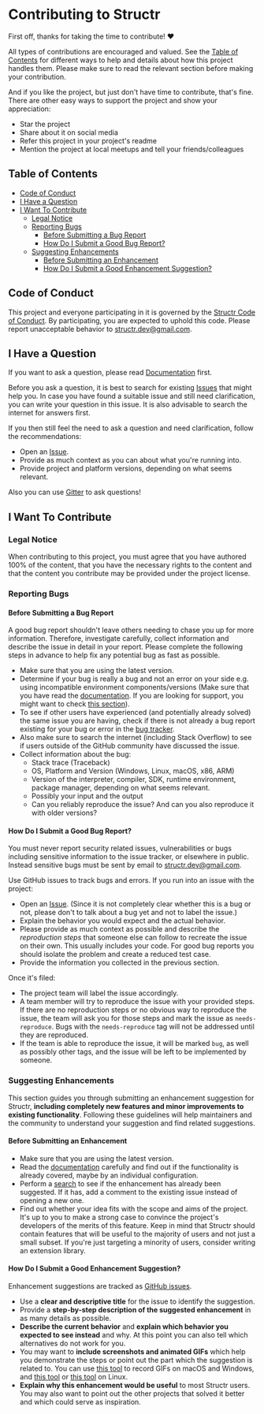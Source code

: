# Contributing to Structr

First off, thanks for taking the time to contribute! ❤️

All types of contributions are encouraged and valued. See the [Table of Contents](#table-of-contents) for different ways to help and details about how this project handles them. Please make sure to read the relevant section before making your contribution.

And if you like the project, but just don't have time to contribute, that's fine. There are other easy ways to support the project and show your appreciation:
* Star the project
* Share about it on social media 
* Refer this project in your project's readme
* Mention the project at local meetups and tell your friends/colleagues

## Table of Contents

* [Code of Conduct](#code-of-conduct)
* [I Have a Question](#i-have-a-question)
* [I Want To Contribute](#i-want-to-contribute)
  * [Legal Notice](#legal-notice)
  * [Reporting Bugs](#reporting-bugs)
    * [Before Submitting a Bug Report](#before-submitting-a-bug-report)
    * [How Do I Submit a Good Bug Report?](#how-do-i-submit-a-good-bug-report)
  * [Suggesting Enhancements](#suggesting-enhancements)
    * [Before Submitting an Enhancement](#before-submitting-an-enhancement)
    * [How Do I Submit a Good Enhancement Suggestion?](#how-do-i-submit-a-good-enhancement-suggestion)

## Code of Conduct

This project and everyone participating in it is governed by the
[Structr Code of Conduct](CODE_OF_CONDUCT.md).
By participating, you are expected to uphold this code. Please report unacceptable behavior to <structr.dev@gmail.com>.

## I Have a Question

If you want to ask a question, please read [Documentation](https://structr.dev) first.

Before you ask a question, it is best to search for existing [Issues](https://github.com/askalione/Structr/issues) that might help you. In case you have found a suitable issue and still need clarification, you can write your question in this issue. It is also advisable to search the internet for answers first.

If you then still feel the need to ask a question and need clarification, follow  the recommendations:

* Open an [Issue](https://github.com/askalione/Structr/issues/new).
* Provide as much context as you can about what you're running into.
* Provide project and platform versions, depending on what seems relevant.

Also you can use [Gitter](https://gitter.im/Structr-dotnet/community) to ask questions!

## I Want To Contribute

### Legal Notice

When contributing to this project, you must agree that you have authored 100% of the content, that you have the necessary rights to the content and that the content you contribute may be provided under the project license.

### Reporting Bugs

#### Before Submitting a Bug Report

A good bug report shouldn't leave others needing to chase you up for more information. Therefore, investigate carefully, collect information and describe the issue in detail in your report. Please complete the following steps in advance to help fix any potential bug as fast as possible.

* Make sure that you are using the latest version.
* Determine if your bug is really a bug and not an error on your side e.g. using incompatible environment components/versions (Make sure that you have read the [documentation](https://structr.dev). If you are looking for support, you might want to check [this section](#i-have-a-question)).
* To see if other users have experienced (and potentially already solved) the same issue you are having, check if there is not already a bug report existing for your bug or error in the [bug tracker](https://github.com/askalione/Structr/issues?q=label%3Abug).
* Also make sure to search the internet (including Stack Overflow) to see if users outside of the GitHub community have discussed the issue.
* Collect information about the bug:
  * Stack trace (Traceback)
  * OS, Platform and Version (Windows, Linux, macOS, x86, ARM)
  * Version of the interpreter, compiler, SDK, runtime environment, package manager, depending on what seems relevant.
  * Possibly your input and the output
  * Can you reliably reproduce the issue? And can you also reproduce it with older versions?

#### How Do I Submit a Good Bug Report?

You must never report security related issues, vulnerabilities or bugs including sensitive information to the issue tracker, or elsewhere in public. Instead sensitive bugs must be sent by email to <structr.dev@gmail.com>.

Use GitHub issues to track bugs and errors. If you run into an issue with the project:

* Open an [Issue](https://github.com/askalione/Structr/issues/new). (Since it is not completely clear whether this is a bug or not, please don't to talk about a bug yet and not to label the issue.)
* Explain the behavior you would expect and the actual behavior.
* Please provide as much context as possible and describe the *reproduction steps* that someone else can follow to recreate the issue on their own. This usually includes your code. For good bug reports you should isolate the problem and create a reduced test case.
* Provide the information you collected in the previous section.

Once it's filed:

* The project team will label the issue accordingly.
* A team member will try to reproduce the issue with your provided steps. If there are no reproduction steps or no obvious way to reproduce the issue, the team will ask you for those steps and mark the issue as `needs-reproduce`. Bugs with the `needs-reproduce` tag will not be addressed until they are reproduced.
* If the team is able to reproduce the issue, it will be marked `bug`, as well as possibly other tags, and the issue will be left to be implemented by someone.

### Suggesting Enhancements

This section guides you through submitting an enhancement suggestion for Structr, **including completely new features and minor improvements to existing functionality**. Following these guidelines will help maintainers and the community to understand your suggestion and find related suggestions.

#### Before Submitting an Enhancement

* Make sure that you are using the latest version.
* Read the [documentation](https://structr.dev) carefully and find out if the functionality is already covered, maybe by an individual configuration.
* Perform a [search](https://github.com/askalione/Structr/issues) to see if the enhancement has already been suggested. If it has, add a comment to the existing issue instead of opening a new one.
* Find out whether your idea fits with the scope and aims of the project. It's up to you to make a strong case to convince the project's developers of the merits of this feature. Keep in mind that Structr should contain features that will be useful to the majority of users and not just a small subset. If you're just targeting a minority of users, consider writing an extension library.

#### How Do I Submit a Good Enhancement Suggestion?

Enhancement suggestions are tracked as [GitHub issues](https://github.com/askalione/Structr/issues).

* Use a **clear and descriptive title** for the issue to identify the suggestion.
* Provide a **step-by-step description of the suggested enhancement** in as many details as possible.
* **Describe the current behavior** and **explain which behavior you expected to see instead** and why. At this point you can also tell which alternatives do not work for you.
* You may want to **include screenshots and animated GIFs** which help you demonstrate the steps or point out the part which the suggestion is related to. You can use [this tool](https://www.cockos.com/licecap/) to record GIFs on macOS and Windows, and [this tool](https://github.com/colinkeenan/silentcast) or [this tool](https://github.com/GNOME/byzanz) on Linux.
* **Explain why this enhancement would be useful** to most Structr users. You may also want to point out the other projects that solved it better and which could serve as inspiration.
